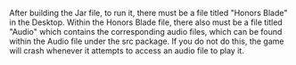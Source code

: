 After building the Jar file, to run it, there must be a file titled "Honors Blade" in the Desktop. Within the Honors Blade file, there also must be a file titled "Audio" which contains the corresponding audio files, which can be found within the Audio file under the src package. If you do not do this, the game will crash whenever it attempts to access an audio file to play it.
